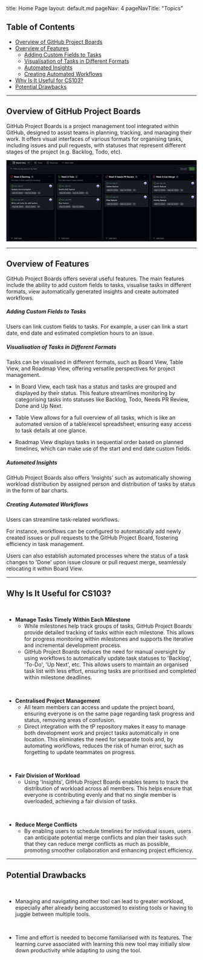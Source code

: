 <frontmatter>
  title: Home Page
  layout: default.md
  pageNav: 4
  pageNavTitle: "Topics"
</frontmatter>

## Table of Contents
* [Overview of GitHub Project Boards](#overview-of-github-project-boards)
* [Overview of Features](#overview-of-features)
  * [Adding Custom Fields to Tasks](#adding-custom-fields-to-tasks)
  * [Visualisation of Tasks in Different Formats](#visualisation-of-tasks-in-different-formats)
  * [Automated Insights](#automated-insights)
  * [Creating Automated Workflows](#creating-automated-workflows)
* [Why Is It Useful for CS103?](#why-is-it-useful-for-cs103)
* [Potential Drawbacks](#potential-drawbacks)

<div style="page-break-after: always;"></div>

--------------------------------------------------------------------------------------------------------------------


## Overview of GitHub Project Boards

GitHub Project Boards is a project management tool integrated within GitHub, designed to assist teams in planning, 
tracking, and managing their work. It offers visual interfaces of various formats for organising tasks, including 
issues and pull requests, with statuses that represent different stages of the project (e.g. Backlog, Todo, etc).

![Board View](images/board-view.png)

---

## Overview of Features

GitHub Project Boards offers several useful features. The main features include the ability to add custom fields to tasks, visualise
tasks in different formats, view automatically generated insights and create automated workflows.

##### Adding Custom Fields to Tasks

Users can link custom fields to <tooltip content="Tasks include an issue or a pull request.">tasks</tooltip>. For example, a user can link a start date, end date and estimated completion 
hours to an issue.

##### Visualisation of Tasks in Different Formats

Tasks can be visualised in different formats, such as Board View, Table View, and Roadmap View, offering versatile 
perspectives for project management. 

* In Board View, each task has a status and tasks are grouped and displayed by their 
status. This feature streamlines monitoring by categorising tasks into statuses like Backlog, Todo, Needs PR Review, 
Done and Up Next. 

* Table View allows for a full overview of all tasks, which is like an automated version of a 
table/excel spreadsheet, ensuring easy access to task details at one glance. 

* Roadmap View displays tasks in sequential order based on planned timelines, which can make use of the start and end date 
custom fields.

##### Automated Insights

GitHub Project Boards also offers ‘Insights’ such as automatically showing workload distribution by assigned person 
and distribution of tasks by status in the form of bar charts.

##### Creating Automated Workflows

Users can streamline task-related workflows. 

For instance, workflows can be configured to automatically add newly created issues or pull requests to the GitHub 
Project Board, fostering efficiency in task management.

Users can also establish automated processes where the status of a task changes to 'Done' upon issue closure
or pull request merge, seamlessly relocating it within Board View.

---

## Why Is It Useful for CS103?
<br>

* **Manage Tasks Timely Within Each Milestone**
  * While milestones help track groups of tasks, GitHub Project Boards provide detailed tracking of tasks within 
  each milestone. This allows for progress monitoring within milestones and supports the iterative and
  incremental development process.
  * GitHub Project Boards reduces the need for manual oversight by using workflows to automatically update task 
  statuses to 'Backlog', 'To-Do', 'Up Next', etc. This allows users to maintain an organised task list with less 
  effort, ensuring tasks are prioritised and completed within milestone deadlines.

<br>

* **Centralised Project Management**
  * All team members can access and update the project board, ensuring everyone is on
    the same page regarding task progress and status, removing areas of confusion.
  * Direct integration with the tP repository makes it easy to manage both development work and project tasks 
  automatically in one location. This eliminates the need for separate tools and, by automating workflows, reduces 
  the risk of human error, such as forgetting to update teammates on progress.

<br>

* **Fair Division of Workload**
  * Using 'Insights', GitHub Project Boards enables teams to track the distribution of workload across all members. 
  This helps ensure that everyone is contributing evenly and that no single member is overloaded, achieving a fair 
  division of tasks.

<br>

* **Reduce Merge Conflicts**
  * By enabling users to schedule timelines for individual issues, users can anticipate potential merge conflicts and
    plan their tasks such that they can reduce merge conflicts as much as possible, promoting smoother collaboration and
    enhancing project efficiency.

---

## Potential Drawbacks
<br>

* Managing and navigating another tool can lead to greater workload, especially after 
already being accustomed to existing tools or having to juggle between multiple tools.

<br>

* Time and effort is needed to become familiarised with its features. The learning curve associated 
with learning this new tool may initially slow down productivity while adapting to using the tool.
